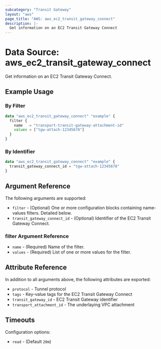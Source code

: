 ```yaml
---
subcategory: "Transit Gateway"
layout: "aws"
page_title: "AWS: aws_ec2_transit_gateway_connect"
description: |-
  Get information on an EC2 Transit Gateway Connect
---
```


# Data Source: aws_ec2_transit_gateway_connect

Get information on an EC2 Transit Gateway Connect.

## Example Usage

### By Filter

```terraform
data "aws_ec2_transit_gateway_connect" "example" {
  filter {
    name   = "transport-transit-gateway-attachment-id"
    values = ["tgw-attach-12345678"]
  }
}
```

### By Identifier

```terraform
data "aws_ec2_transit_gateway_connect" "example" {
  transit_gateway_connect_id = "tgw-attach-12345678"
}
```

## Argument Reference

The following arguments are supported:

* `filter` - (Optional) One or more configuration blocks containing name-values filters. Detailed below.
* `transit_gateway_connect_id` - (Optional) Identifier of the EC2 Transit Gateway Connect.

### filter Argument Reference

* `name` - (Required) Name of the filter.
* `values` - (Required) List of one or more values for the filter.

## Attribute Reference

In addition to all arguments above, the following attributes are exported:

* `protocol` - Tunnel protocol
* `tags` - Key-value tags for the EC2 Transit Gateway Connect
* `transit_gateway_id` - EC2 Transit Gateway identifier
* `transport_attachment_id` - The underlaying VPC attachment

## Timeouts

Configuration options:

- `read` - (Default `20m`)
